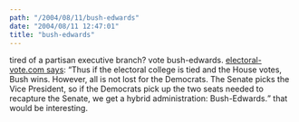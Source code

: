 ```yaml
---
path: "/2004/08/11/bush-edwards" 
date: "2004/08/11 12:47:01" 
title: "bush-edwards" 
---
```

<p>tired of a partisan executive branch? vote bush-edwards. <a href="http://www.electoral-vote.com/aug/aug11.html">electoral-vote.com says</a>: <q>Thus if the electoral college is tied and the House votes, Bush wins. However, all is not lost for the Democrats. The Senate picks the Vice President, so if the Democrats pick up the two seats needed to recapture the Senate, we get a hybrid administration: Bush-Edwards.</q> that  would be interesting.</p>